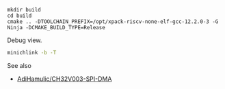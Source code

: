 ```
mkdir build
cd build
cmake .. -DTOOLCHAIN_PREFIX=/opt/xpack-riscv-none-elf-gcc-12.2.0-3 -G Ninja -DCMAKE_BUILD_TYPE=Release
```

Debug view.

```bash
minichlink -b -T
```

See also

- [AdiHamulic/CH32V003-SPI-DMA](https://github.com/AdiHamulic/CH32V003-SPI-DMA---ILI9341)
